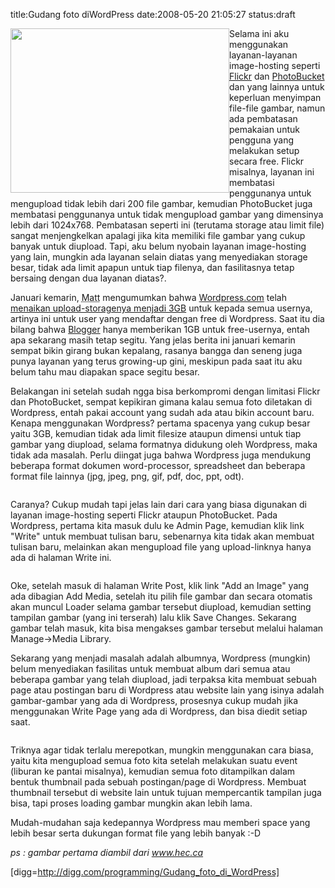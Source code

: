 title:Gudang foto diWordPress
date:2008-05-20 21:05:27
status:draft

<img class="alignnone size-full wp-image-331 alignleft" style="float:left;" src="http://kecebongsoft.files.wordpress.com/2008/05/photos_hec.jpg" alt="" width="350" height="263" />Selama ini aku menggunakan layanan-layanan image-hosting seperti <a href="http://www.flickr.com">Flickr</a> dan <a href="http://www.photobucket.com">PhotoBucket</a> dan yang lainnya untuk keperluan menyimpan file-file gambar, namun ada pembatasan pemakaian untuk pengguna yang melakukan setup secara free. Flickr misalnya, layanan ini membatasi penggunanya untuk mengupload tidak lebih dari 200 file gambar, kemudian PhotoBucket juga membatasi penggunanya untuk tidak mengupload gambar yang dimensinya lebih dari 1024x768. Pembatasan seperti ini (terutama storage atau limit file) sangat menjengkelkan apalagi jika kita memiliki file gambar yang cukup banyak untuk diupload. Tapi, aku belum nyobain layanan image-hosting yang lain, mungkin ada layanan selain diatas yang menyediakan storage besar, tidak ada limit apapun untuk tiap filenya, dan fasilitasnya tetap bersaing dengan dua layanan diatas?.<!--more-->

Januari kemarin, <abbr title="Bos besarnya Wordpress.com">Matt</abbr> mengumumkan bahwa <a href="http://www.wordpress.com">Wordpress.com</a> telah <a href="http://en.blog.wordpress.com/2008/01/21/three-gigabytes/">menaikan upload-storagenya menjadi 3GB</a> untuk kepada semua usernya, artinya ini untuk user yang mendaftar dengan free di Wordpress. Saat itu dia bilang bahwa <a href="http://www.blogger.com">Blogger</a> hanya memberikan 1GB untuk free-usernya, entah apa sekarang masih tetap segitu. Yang jelas berita ini januari kemarin sempat bikin girang bukan kepalang, rasanya bangga dan seneng juga punya layanan yang terus growing-up gini, meskipun pada saat itu aku belum tahu mau diapakan space segitu besar.

Belakangan ini setelah sudah ngga bisa berkompromi dengan limitasi Flickr dan PhotoBucket, sempat kepikiran gimana kalau semua foto diletakan di Wordpress, entah pakai account yang sudah ada atau bikin account baru. Kenapa menggunakan Wordpress? pertama spacenya yang cukup besar yaitu 3GB, kemudian tidak ada limit filesize ataupun dimensi untuk tiap gambar yang diupload, selama formatnya didukung oleh Wordpress, maka tidak ada masalah. Perlu diingat juga bahwa Wordpress juga mendukung beberapa format dokumen word-processor, spreadsheet dan beberapa format file lainnya (jpg, jpeg, png, gif, pdf, doc, ppt, odt).

<img class="alignnone size-full wp-image-328" src="http://kecebongsoft.files.wordpress.com/2008/05/wp1.jpg" alt="" />

Caranya? Cukup mudah tapi jelas lain dari cara yang biasa digunakan di layanan image-hosting seperti Flickr ataupun PhotoBucket. Pada Wordpress, pertama kita masuk dulu ke Admin Page, kemudian klik link "Write" untuk membuat tulisan baru, sebenarnya kita tidak akan membuat tulisan baru, melainkan akan mengupload file yang upload-linknya hanya ada di halaman Write ini.

<img class="alignnone size-full wp-image-329" src="http://kecebongsoft.files.wordpress.com/2008/05/screenshot.png" alt="" />

Oke, setelah masuk di halaman Write Post, klik link "Add an Image" yang ada dibagian Add Media, setelah itu pilih file gambar dan secara otomatis akan muncul Loader selama gambar tersebut diupload, kemudian setting tampilan gambar (yang ini terserah) lalu klik Save Changes. Sekarang gambar telah masuk, kita bisa mengakses gambar tersebut melalui halaman Manage-&gt;Media Library.

Sekarang yang menjadi masalah adalah albumnya, Wordpress (mungkin) belum menyediakan fasilitas untuk membuat album dari semua atau beberapa gambar yang telah diupload, jadi terpaksa kita membuat sebuah page atau postingan baru di Wordpress atau website lain yang isinya adalah gambar-gambar yang ada di Wordpress, prosesnya cukup mudah jika menggunakan Write Page yang ada di Wordpress, dan bisa diedit setiap saat.

<img class="alignnone size-full wp-image-330" src="http://kecebongsoft.files.wordpress.com/2008/05/wp2.jpg" alt="" />

Triknya agar tidak terlalu merepotkan, mungkin menggunakan cara biasa, yaitu kita mengupload semua foto kita setelah melakukan suatu event (liburan ke pantai misalnya), kemudian semua foto ditampilkan dalam bentuk thumbnail pada sebuah postingan/page di Wordpress. Membuat thumbnail tersebut di website lain untuk tujuan mempercantik tampilan juga bisa, tapi proses loading gambar mungkin akan lebih lama.

Mudah-mudahan saja kedepannya Wordpress mau memberi space yang lebih besar serta dukungan format file yang lebih banyak :-D

<em>ps : gambar pertama diambil dari www.hec.ca</em>

[digg=http://digg.com/programming/Gudang_foto_di_WordPress]